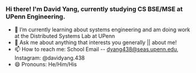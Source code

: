 ### Hi there! I'm David Yang, currently studying CS BSE/MSE at UPenn Engineering. 

- 🌱 I’m currently learning about systems engineering and am doing work at the Distributed Systems Lab at UPenn
- 💬 Ask me about anything that interests you generally || about me!
- 📫 How to reach me: School Email -- dyang438@seas.upenn.edu, Instagram: @davidyang.438
- 😄 Pronouns: He/Him/His

<!--
**dyang438/dyang438** is a ✨ _special_ ✨ repository because its `README.md` (this file) appears on your GitHub profile.

Here are some ideas to get you started:

- 🔭 I’m currently working on ...
- 🌱 I’m currently learning ...
- 👯 I’m looking to collaborate on ...
- 🤔 I’m looking for help with ...
- 💬 Ask me about ...
- 📫 How to reach me: ...
- 😄 Pronouns: ...
- ⚡ Fun fact: ...
-->
